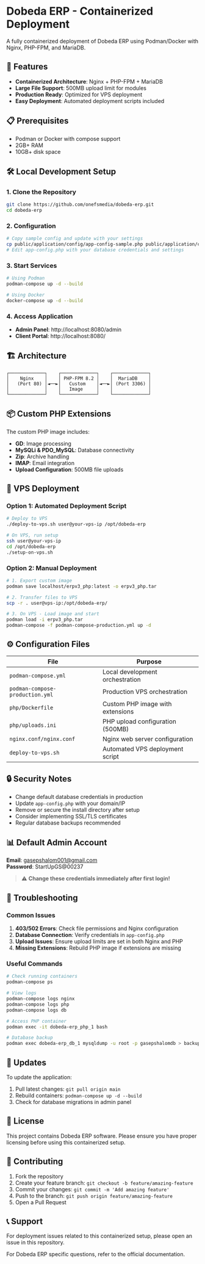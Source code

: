 # Dobeda ERP - Containerized Deployment

A fully containerized deployment of Dobeda ERP using Podman/Docker with Nginx, PHP-FPM, and MariaDB.

## 🚀 Features

- **Containerized Architecture**: Nginx + PHP-FPM + MariaDB
- **Large File Support**: 500MB upload limit for modules
- **Production Ready**: Optimized for VPS deployment
- **Easy Deployment**: Automated deployment scripts included

## 📋 Prerequisites

- Podman or Docker with compose support
- 2GB+ RAM
- 10GB+ disk space

## 🛠️ Local Development Setup

### 1. Clone the Repository
```bash
git clone https://github.com/onefsmedia/dobeda-erp.git
cd dobeda-erp
```

### 2. Configuration
```bash
# Copy sample config and update with your settings
cp public/application/config/app-config-sample.php public/application/config/app-config.php
# Edit app-config.php with your database credentials and settings
```

### 3. Start Services
```bash
# Using Podman
podman-compose up -d --build

# Using Docker
docker-compose up -d --build
```

### 4. Access Application
- **Admin Panel**: http://localhost:8080/admin
- **Client Portal**: http://localhost:8080/

## 🏗️ Architecture

```
┌─────────────┐    ┌─────────────┐    ┌─────────────┐
│    Nginx    │    │ PHP-FPM 8.2 │    │  MariaDB    │
│   (Port 80) │◄──►│   Custom    │◄──►│ (Port 3306) │
│             │    │   Image     │    │             │
└─────────────┘    └─────────────┘    └─────────────┘
```

## 📦 Custom PHP Extensions

The custom PHP image includes:
- **GD**: Image processing
- **MySQLi & PDO_MySQL**: Database connectivity
- **Zip**: Archive handling
- **IMAP**: Email integration
- **Upload Configuration**: 500MB file uploads

## 🚀 VPS Deployment

### Option 1: Automated Deployment Script
```bash
# Deploy to VPS
./deploy-to-vps.sh user@your-vps-ip /opt/dobeda-erp

# On VPS, run setup
ssh user@your-vps-ip
cd /opt/dobeda-erp
./setup-on-vps.sh
```

### Option 2: Manual Deployment
```bash
# 1. Export custom image
podman save localhost/erpv3_php:latest -o erpv3_php.tar

# 2. Transfer files to VPS
scp -r . user@vps-ip:/opt/dobeda-erp/

# 3. On VPS - Load image and start
podman load -i erpv3_php.tar
podman-compose -f podman-compose-production.yml up -d
```

## ⚙️ Configuration Files

| File | Purpose |
|------|---------|
| `podman-compose.yml` | Local development orchestration |
| `podman-compose-production.yml` | Production VPS orchestration |
| `php/Dockerfile` | Custom PHP image with extensions |
| `php/uploads.ini` | PHP upload configuration (500MB) |
| `nginx.conf/nginx.conf` | Nginx web server configuration |
| `deploy-to-vps.sh` | Automated VPS deployment script |

## 🔒 Security Notes

- Change default database credentials in production
- Update `app-config.php` with your domain/IP
- Remove or secure the install directory after setup
- Consider implementing SSL/TLS certificates
- Regular database backups recommended

## 📊 Default Admin Account

**Email**: gasepshalom001@gmail.com  
**Password**: StartUpGS@00237

> ⚠️ **Change these credentials immediately after first login!**

## 🐛 Troubleshooting

### Common Issues

1. **403/502 Errors**: Check file permissions and Nginx configuration
2. **Database Connection**: Verify credentials in `app-config.php`
3. **Upload Issues**: Ensure upload limits are set in both Nginx and PHP
4. **Missing Extensions**: Rebuild PHP image if extensions are missing

### Useful Commands

```bash
# Check running containers
podman-compose ps

# View logs
podman-compose logs nginx
podman-compose logs php
podman-compose logs db

# Access PHP container
podman exec -it dobeda-erp_php_1 bash

# Database backup
podman exec dobeda-erp_db_1 mysqldump -u root -p gasepshalomdb > backup.sql
```

## 🔄 Updates

To update the application:

1. Pull latest changes: `git pull origin main`
2. Rebuild containers: `podman-compose up -d --build`
3. Check for database migrations in admin panel

## 📝 License

This project contains Dobeda ERP software. Please ensure you have proper licensing before using this containerized setup.

## 🤝 Contributing

1. Fork the repository
2. Create your feature branch: `git checkout -b feature/amazing-feature`
3. Commit your changes: `git commit -m 'Add amazing feature'`
4. Push to the branch: `git push origin feature/amazing-feature`
5. Open a Pull Request

## 📞 Support

For deployment issues related to this containerized setup, please open an issue in this repository.

For Dobeda ERP specific questions, refer to the official documentation.